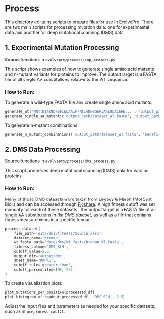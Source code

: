 # Process

This directory contains scripts to prepare files for use in EvolvePro. There are two main scripts for processing mutation data: one for experimental data and another for deep mutational scanning (DMS) data.

## 1. Experimental Mutation Processing

Source functions in `evolvepro/process/exp_process.py`.

This script shows examples of how to generate single amino acid mutants and n-mutant variants for proteins to improve. The output target is a FASTA file of all single AA substitutions relative to the WT sequence.

### How to Run:

To generate a wild-type FASTA file and create single amino acid mutants:

```python
generate_wt('MNTINIAKNDFSDIELAAIPFNTLADHYGERLAREQLALEHE...', 'output_path', 'dataset_WT.fasta')
generate_single_aa_mutants('output_path/dataset_WT.fasta', 'output_path/dataset.fasta')
```

To generate n-mutant combinations:

```python
generate_n_mutant_combinations('output_path/dataset_WT.fasta', 'beneficial_mutations.xlsx', 3, 'output_path/dataset_3rd.fasta', threshold=1)
```

## 2. DMS Data Processing

Source functions in `evolvepro/process/dms_process.py`.

This script processes deep mutational scanning (DMS) data for various proteins.

### How to Run:

Many of these DMS datasets were taken from Livesey & Marsh (Mol Syst Biol.) and can be accessed through [Figshare](https://figshare.com/articles/dataset/Raw_variant_effect_predictions_and_DMS_data_for_benchmarking_variant_effect_predictors_/12369359/1?file=22798430). A high fitness cutoff was set manually for each of these datasets. The output target is a FASTA file of all single AA substitutions *in the DMS dataset*, as well as a file that contains fitness measurements in a specific format. 

```python
process_dataset(
    file_path='data/dms/fitness/Source.xlsx',
    dataset_name='brenan',
    wt_fasta_path='data/dms/wt_fasta/brenan_WT.fasta',
    fitness_column='DMS_SCH',
    cutoff_value=2.5,
    output_dir='output/dms',
    sheet_name='MAPK1',
    cutoff_rule='greater_than',
    cutoff_percentiles=[90, 95]
)
```

To create visualization plots:

```python
plot_mutations_per_position(processed_df)
plot_histogram_of_readout(processed_df, 'DMS_SCH', 2.5)
```

Adjust the input files and parameters as needed for your specific datasets, such as in `preprocess_cas12f`.